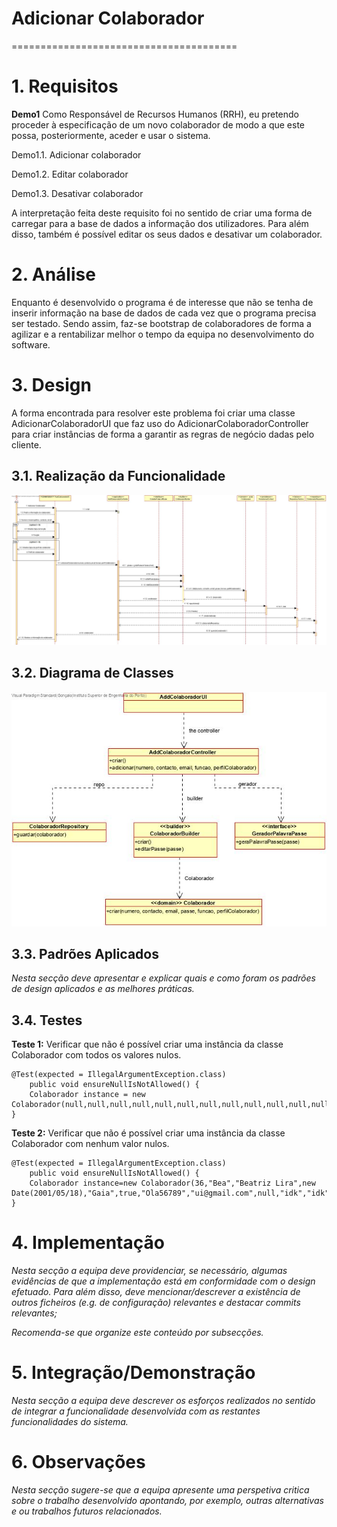# Adicionar Colaborador
=======================================


# 1. Requisitos

**Demo1**
Como Responsável de Recursos Humanos (RRH), eu pretendo proceder à especificação de um novo colaborador de modo a que este possa, posteriormente, aceder e usar o sistema.

Demo1.1. Adicionar colaborador

Demo1.2. Editar colaborador

Demo1.3. Desativar colaborador

A interpretação feita deste requisito foi no sentido de criar uma forma de carregar para a base de dados a informação dos utilizadores. Para além disso, também é possível editar os seus dados e desativar um colaborador.

# 2. Análise

Enquanto é desenvolvido o programa é de interesse que não se tenha de inserir informação na base de dados de cada vez que o programa precisa ser testado. Sendo assim, faz-se bootstrap de colaboradores de forma a agilizar e a rentabilizar melhor o tempo da equipa no desenvolvimento do software.

# 3. Design

A forma encontrada para resolver este problema foi criar uma classe AdicionarColaboradorUI que faz uso do AdicionarColaboradorController para criar instâncias de forma a garantir as regras de negócio dadas pelo cliente.

## 3.1. Realização da Funcionalidade

![AdicionarColaborador_SD](AdicionarColaborador_SD.jpg)

## 3.2. Diagrama de Classes

![AdicionarColaborador_CD](AdicionarColaborador_CD.jpg)

## 3.3. Padrões Aplicados

*Nesta secção deve apresentar e explicar quais e como foram os padrões de design aplicados e as melhores práticas.*

## 3.4. Testes

**Teste 1:** Verificar que não é possível criar uma instância da classe Colaborador com todos os valores nulos.

	@Test(expected = IllegalArgumentException.class)
		public void ensureNullIsNotAllowed() {
		Colaborador instance = new Colaborador(null,null,null,null,null,null,null,null,null,null,null,null);
	}

**Teste 2:** Verificar que não é possível criar uma instância da classe Colaborador com nenhum valor nulos.

	@Test(expected = IllegalArgumentException.class)
		public void ensureNullIsNotAllowed() {
		Colaborador instance=new Colaborador(36,"Bea","Beatriz Lira",new Date(2001/05/18),"Gaia",true,"Ola56789","ui@gmail.com",null,"idk","idk",181823L);
	}

# 4. Implementação

*Nesta secção a equipa deve providenciar, se necessário, algumas evidências de que a implementação está em conformidade com o design efetuado. Para além disso, deve mencionar/descrever a existência de outros ficheiros (e.g. de configuração) relevantes e destacar commits relevantes;*

*Recomenda-se que organize este conteúdo por subsecções.*

# 5. Integração/Demonstração

*Nesta secção a equipa deve descrever os esforços realizados no sentido de integrar a funcionalidade desenvolvida com as restantes funcionalidades do sistema.*

# 6. Observações

*Nesta secção sugere-se que a equipa apresente uma perspetiva critica sobre o trabalho desenvolvido apontando, por exemplo, outras alternativas e ou trabalhos futuros relacionados.*



